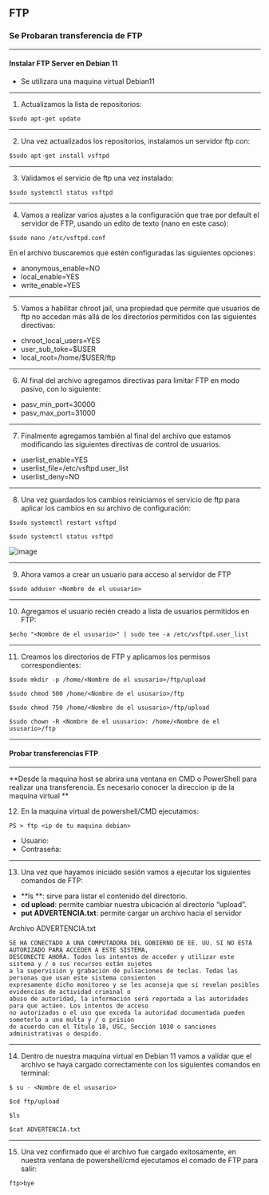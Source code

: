 ## FTP
### Se Probaran transferencia de FTP  
___
#### Instalar FTP Server en Debian 11
- Se utilizara una maquina virtual Debian11 
___
1. Actualizamos la lista de repositorios: 
~~~
$sudo apt-get update 
~~~
___
2. Una vez actualizados los repositorios, instalamos un servidor ftp con:
~~~
$sudo apt-get install vsftpd
~~~
___
3. Validamos el servicio de ftp una vez instalado:
~~~
$sudo systemctl status vsftpd 
~~~
___
4. Vamos a realizar varios ajustes a la configuración que trae por default el servidor de FTP, usando un edito de texto (nano en este caso):
~~~
$sudo nano /etc/vsftpd.conf
~~~

En el archivo buscaremos que estén configuradas las siguientes opciones:

- anonymous_enable=NO
- local_enable=YES
- write_enable=YES 
___
5. Vamos a habilitar chroot jail, una propiedad que permite que usuarios de ftp no accedan más allá de los directorios permitidos con las siguientes directivas: 

- chroot_local_users=YES
- user_sub_toke=$USER
- local_root=/home/$USER/ftp
___
6. Al final del archivo agregamos directivas para limitar FTP en modo pasivo, con lo siguiente:

- pasv_min_port=30000
- pasv_max_port=31000 
___
7. Finalmente agregamos también al final del archivo que estamos modificando las siguientes directivas de control de usuarios:

- userlist_enable=YES
- userlist_file=/etc/vsftpd.user_list
- userlist_deny=NO 
___
8. Una vez guardados los cambios reiniciamos el servicio de ftp para aplicar los cambios en su archivo de configuración:
~~~
$sudo systemctl restart vsftpd
~~~

~~~
$sudo systemctl status vsftpd
~~~

![image](https://user-images.githubusercontent.com/111693854/204707640-27f8b0e9-5e82-4525-a8c4-7f028f5b0bc3.png)

___
9. Ahora vamos a crear un usuario para acceso al servidor de FTP
~~~
$sudo adduser <Nombre de el ususario>
~~~
___
10. Agregamos el usuario recién creado a lista de usuarios permitidos en FTP: 
~~~
$echo "<Nombre de el ususario>" | sudo tee -a /etc/vsftpd.user_list 
~~~
___
11.  Creamos los directorios de FTP y aplicamos los permisos correspondientes:
~~~
$sudo mkdir -p /home/<Nombre de el ususario>/ftp/upload 
~~~

~~~
$sudo chmod 500 /home/<Nombre de el ususario>/ftp
~~~

~~~
$sudo chmod 750 /home/<Nombre de el ususario>/ftp/upload 
~~~

~~~
$sudo chown -R <Nombre de el ususario>: /home/<Nombre de el ususario>/ftp
~~~
___

#### Probar transferencias FTP
___
**Desde la maquina host se abrira una ventana en CMD o PowerShell para realizar una transferencia. Es necesario conocer la direccion ip de la maquina virtual **

12. En la maquina virtual de powershell/CMD ejecutamos:
~~~
PS > ftp <ip de tu maquina debian>
~~~
- Usuario: 
- Contraseña:
___
13. Una vez que hayamos iniciado sesión vamos a ejecutar los siguientes comandos de FTP:

- **ls **: sirve para listar el contenido del directorio.
- **cd upload**: permite cambiar nuestra ubicación al directorio “upload”.
- **put ADVERTENCIA.txt**: permite cargar un archivo hacia el servidor 

Archivo ADVERTENCIA.txt
~~~
SE HA CONECTADO A UNA COMPUTADORA DEL GOBIERNO DE EE. UU. SI NO ESTÁ AUTORIZADO PARA ACCEDER A ESTE SISTEMA, 
DESCONECTE AHORA. Todos los intentos de acceder y utilizar este sistema y / o sus recursos están sujetos 
a la supervisión y grabación de pulsaciones de teclas. Todas las personas que usan este sistema consienten 
expresamente dicho monitoreo y se les aconseja que si revelan posibles evidencias de actividad criminal o 
abuso de autoridad, la información será reportada a las autoridades para que actúen. Los intentos de acceso 
no autorizados o el uso que exceda la autoridad documentada pueden someterlo a una multa y / o prisión 
de acuerdo con el Título 18, USC, Sección 1030 o sanciones administrativas o despido.
~~~

___
14. Dentro de nuestra maquina virtual en Debian 11 vamos a validar que el archivo se haya cargado correctamente con los siguientes comandos en terminal:
~~~
$ su - <Nombre de el ususario>
~~~

~~~
$cd ftp/upload
~~~

~~~
$ls
~~~

~~~
$cat ADVERTENCIA.txt
~~~
___
15. Una vez confirmado que el archivo fue cargado exitosamente, en nuestra ventana de
powershell/cmd ejecutamos el comado de FTP para salir: 
~~~
ftp>bye
~~~
